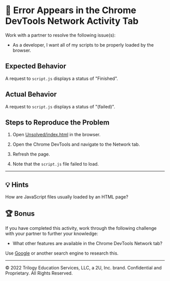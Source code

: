 # 🐛 Error Appears in the Chrome DevTools Network Activity Tab

Work with a partner to resolve the following issue(s):

* As a developer, I want all of my scripts to be properly loaded by the browser.

## Expected Behavior

A request to `script.js` displays a status of "Finished".

## Actual Behavior

A request to `script.js` displays a status of "(failed)".

## Steps to Reproduce the Problem

1. Open [Unsolved/index.html](./Unsolved/index.html) in the browser.

2. Open the Chrome DevTools and navigate to the Network tab.

3. Refresh the page.

4. Note that the `script.js` file failed to load.

---

## 💡 Hints

How are JavaScript files usually loaded by an HTML page?

## 🏆 Bonus

If you have completed this activity, work through the following challenge with your partner to further your knowledge:

* What other features are available in the Chrome DevTools Network tab?

Use [Google](https://www.google.com) or another search engine to research this.

---
© 2022 Trilogy Education Services, LLC, a 2U, Inc. brand. Confidential and Proprietary. All Rights Reserved.
